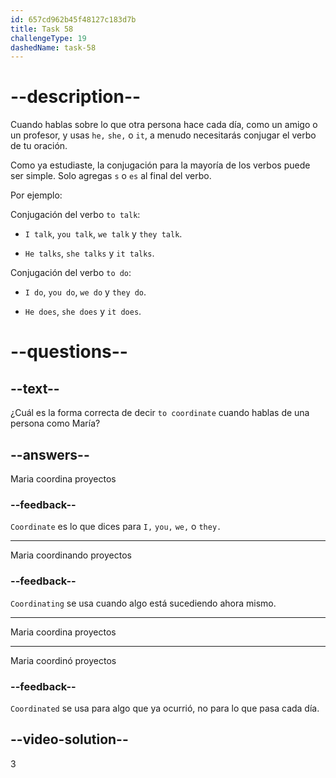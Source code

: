 ```yaml
---
id: 657cd962b45f48127c183d7b
title: Task 58
challengeType: 19
dashedName: task-58
---
```


# --description--

Cuando hablas sobre lo que otra persona hace cada día, como un amigo o un profesor, y usas `he,` `she,` o `it`, a menudo necesitarás conjugar el verbo de tu oración.

Como ya estudiaste, la conjugación para la mayoría de los verbos puede ser simple. Solo agregas `s` o `es` al final del verbo.

Por ejemplo:

Conjugación del verbo `to talk`:

- `I talk`, `you talk`, `we talk` y `they talk`.

- `He talks`, `she talks` y `it talks`.

Conjugación del verbo `to do`:

- `I do`, `you do`, `we do` y `they do`.

- `He does`, `she does` y `it does`.

# --questions--

## --text--

¿Cuál es la forma correcta de decir `to coordinate` cuando hablas de una persona como María?

## --answers--

Maria coordina proyectos

### --feedback--

`Coordinate` es lo que dices para `I,` `you,` `we,` o `they.`

---

Maria coordinando proyectos

### --feedback--

`Coordinating` se usa cuando algo está sucediendo ahora mismo.

---

Maria coordina proyectos

---

Maria coordinó proyectos

### --feedback--

`Coordinated` se usa para algo que ya ocurrió, no para lo que pasa cada día.

## --video-solution--

3
